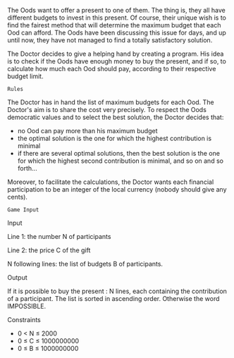 The Oods want to offer a present to one of them. The thing is, they all have different budgets to invest in this present. Of course, their unique wish is to find the fairest method that will determine the maximum budget that each Ood can afford. The Oods have been discussing this issue for days, and up until now, they have not managed to find a totally satisfactory solution.

The Doctor decides to give a helping hand by creating a program. His idea is to check if the Oods have enough money to buy the present, and if so, to calculate how much each Ood should pay, according to their respective budget limit.
 	
 	Rules

The Doctor has in hand the list of maximum budgets for each Ood. The Doctor's aim is to share the cost very precisely. To respect the Oods democratic values and to select the best solution, the Doctor decides that:
* no Ood can pay more than his maximum budget
* the optimal solution is the one for which the highest contribution is minimal
* if there are several optimal solutions, then the best solution is the one for which the highest second contribution is minimal, and so on and so forth...

Moreover, to facilitate the calculations, the Doctor wants each financial participation to be an integer of the local currency (nobody should give any cents).
 
 	Game Input

Input

Line 1: the number N of participants

Line 2: the price C of the gift

N following lines: the list of budgets B of participants.

Output

If it is possible to buy the present : N lines, each containing the contribution of a participant. The list is sorted in ascending order.
Otherwise the word IMPOSSIBLE.

Constraints
* 0 < N ≤ 2000
* 0 ≤ C ≤ 1000000000
* 0 ≤ B ≤ 1000000000